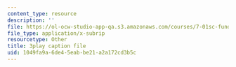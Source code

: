 ```yaml
---
content_type: resource
description: ''
file: https://ol-ocw-studio-app-qa.s3.amazonaws.com/courses/7-01sc-fundamentals-of-biology-fall-2011/1049fa9a6de45eabbe21a2a172cd3b5c_qY0ixUWJx0g.vtt
file_type: application/x-subrip
resourcetype: Other
title: 3play caption file
uid: 1049fa9a-6de4-5eab-be21-a2a172cd3b5c
---
```

